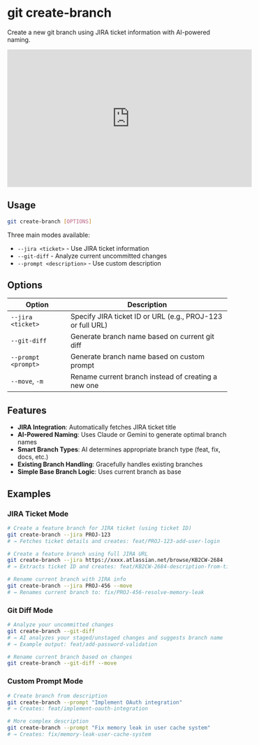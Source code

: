 # git create-branch

Create a new git branch using JIRA ticket information with AI-powered naming.

<iframe width="560" height="315" src="https://www.youtube.com/embed/GV32oLf3tcM?si=DMkRwYqHZWMynbyR" title="YouTube video player" frameborder="0" allow="accelerometer; autoplay; clipboard-write; encrypted-media; gyroscope; picture-in-picture; web-share" referrerpolicy="strict-origin-when-cross-origin" allowfullscreen></iframe>

## Usage

```bash
git create-branch [OPTIONS]
```

Three main modes available:

- `--jira <ticket>` - Use JIRA ticket information
- `--git-diff` - Analyze current uncommitted changes
- `--prompt <description>` - Use custom description

## Options

| Option              | Description                                                |
| ------------------- | ---------------------------------------------------------- |
| `--jira <ticket>`   | Specify JIRA ticket ID or URL (e.g., PROJ-123 or full URL) |
| `--git-diff`        | Generate branch name based on current git diff             |
| `--prompt <prompt>` | Generate branch name based on custom prompt                |
| `--move`, `-m`      | Rename current branch instead of creating a new one        |

## Features

- **JIRA Integration**: Automatically fetches JIRA ticket title
- **AI-Powered Naming**: Uses Claude or Gemini to generate optimal branch names
- **Smart Branch Types**: AI determines appropriate branch type (feat, fix, docs, etc.)
- **Existing Branch Handling**: Gracefully handles existing branches
- **Simple Base Branch Logic**: Uses current branch as base

## Examples

### JIRA Ticket Mode

```bash
# Create a feature branch for JIRA ticket (using ticket ID)
git create-branch --jira PROJ-123
# → Fetches ticket details and creates: feat/PROJ-123-add-user-login

# Create a feature branch using full JIRA URL
git create-branch --jira https://xxxx.atlassian.net/browse/KB2CW-2684
# → Extracts ticket ID and creates: feat/KB2CW-2684-description-from-ticket

# Rename current branch with JIRA info
git create-branch --jira PROJ-456 --move
# → Renames current branch to: fix/PROJ-456-resolve-memory-leak
```

### Git Diff Mode

```bash
# Analyze your uncommitted changes
git create-branch --git-diff
# → AI analyzes your staged/unstaged changes and suggests branch name
# → Example output: feat/add-password-validation

# Rename current branch based on changes
git create-branch --git-diff --move
```

### Custom Prompt Mode

```bash
# Create branch from description
git create-branch --prompt "Implement OAuth integration"
# → Creates: feat/implement-oauth-integration

# More complex description
git create-branch --prompt "Fix memory leak in user cache system"
# → Creates: fix/memory-leak-user-cache-system
```
